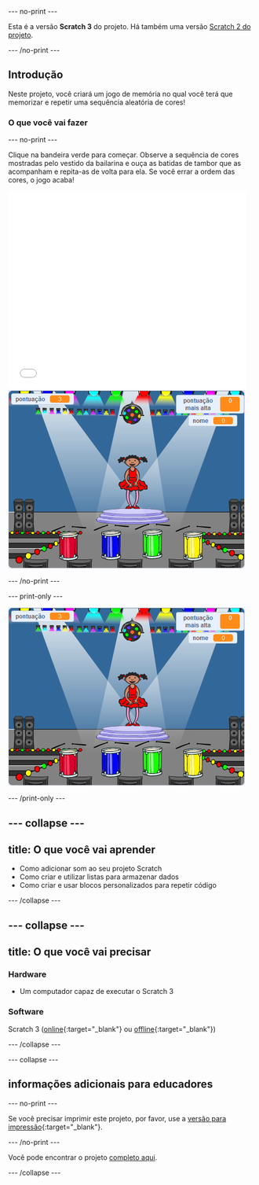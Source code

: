 --- no-print ---

Esta é a versão **Scratch 3** do projeto. Há também uma versão [Scratch 2 do projeto](https://projects.raspberrypi.org/pt-BR/projects/memory-scratch2).

--- /no-print ---

## Introdução

Neste projeto, você criará um jogo de memória no qual você terá que memorizar e repetir uma sequência aleatória de cores!

### O que você vai fazer

--- no-print ---

Clique na bandeira verde para começar. Observe a sequência de cores mostradas pelo vestido da bailarina e ouça as batidas de tambor que as acompanham e repita-as de volta para ela. Se você errar a ordem das cores, o jogo acaba!

<div class="scratch-preview">
  <iframe allowtransparency="true" width="485" height="402" src="//scratch.mit.edu/projects/embed/365833363/?autostart=false" frameborder="0" allowfullscreen scrolling="no" mark="crwd-mark"></iframe> <img src="images/screenshot.png" />
</div>

--- /no-print ---

--- print-only ---

![captura de tela do jogo terminado](images/screenshot.png)

--- /print-only ---

--- collapse ---
---
title: O que você vai aprender
---

+ Como adicionar som ao seu projeto Scratch
+ Como criar e utilizar listas para armazenar dados
+ Como criar e usar blocos personalizados para repetir código

--- /collapse ---

--- collapse ---
---
title: O que você vai precisar
---

### Hardware

+ Um computador capaz de executar o Scratch 3

### Software

Scratch 3 ([online](https://rpf.io/scratchon){:target="_blank"} ou [offline](https://rpf.io/scratchoff){:target="_blank"})

--- /collapse ---

--- collapse ---

## informações adicionais para educadores

--- no-print ---

Se você precisar imprimir este projeto, por favor, use a [versão para impressão](https://projects.raspberrypi.org/pt-BR/projects/memory/print){:target="_blank"}.

--- /no-print ---

Você pode encontrar o projeto [completo aqui](http://rpf.io/p/pt-BR/memory-get).

--- /collapse ---